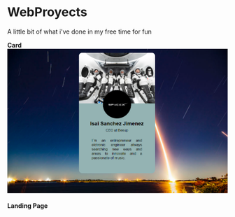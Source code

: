 # WebProyects
A little bit of what i've done in my free time for fun

<strong>Card</strong>
<img src="Card/Card.PNG">
<br><br>
<strong>Landing Page</strong>
<img src=" "></img>
